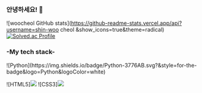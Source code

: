 ### 안녕하세요! 👋

![woocheol GitHub stats](https://github-readme-stats.vercel.app/api?username=shin-woo cheol &show_icons=true&theme=radical)
[![Solved.ac Profile](http://mazassumnida.wtf/api/v2/generate_badge?boj=ya2467)](https://solved.ac/ya2467/)
<h3> -My tech stack- </h3>
![Python](https://img.shields.io/badge/Python-3776AB.svg?&style=for-the-badge&logo=Python&logoColor=white)

![HTML5]<img src="https://img.shields.io/badge/HTML5-E34F26?style=flat-square&logo=HTML5&logoColor=white">
![CSS3]<img src="https://img.shields.io/badge/CSS3-1572B6?style=flat-square&logo=CSS3&logoColor=white">


